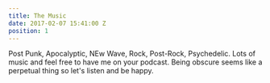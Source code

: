 ```yaml
---
title: The Music
date: 2017-02-07 15:41:00 Z
position: 1
---
```


Post Punk, Apocalyptic, NEw Wave, Rock, Post-Rock, Psychedelic. Lots of music and feel free to have me on your podcast. Being obscure seems like a perpetual thing so let's listen and be happy.